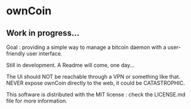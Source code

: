 # ownCoin

## Work in progress...

Goal : providing a simple way to manage a bitcoin daemon with a user-friendly user interface.

Still in development. A Readme will come, one day...

The UI should NOT be reachable through a VPN or something like that.
NEVER expose ownCoin directly to the web, it could be CATASTROPHIC.

This software is distributed with the MIT license : check the LICENSE.md file for more information.